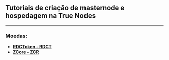 ## Tutoriais de criação de masternode e hospedagem na True Nodes
---
### Moedas:
* [**RDCToken - RDCT**](RDCT-RDCToken.md)
* [**ZCore - ZCR**](ZCR-ZCore.md)
